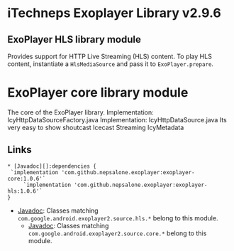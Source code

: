 # iTechneps Exoplayer Library v2.9.6 #
## ExoPlayer HLS library module ##

Provides support for HTTP Live Streaming (HLS) content. To play HLS content,
instantiate a `HlsMediaSource` and pass it to `ExoPlayer.prepare`.

# ExoPlayer core library module #

The core of the ExoPlayer library.
Implementation: IcyHttpDataSourceFactory.java
Implementation: IcyHttpDataSource.java
Its very easy to show shoutcast Icecast Streaming IcyMetadata
## Links ##

	* [Javadoc][]:dependencies {
	 `implementation 'com.github.nepsalone.exoplayer:exoplayer-core:1.0.6'`
         `implementation 'com.github.nepsalone.exoplayer:exoplayer-hls:1.0.6'`
	}

* [Javadoc][]: Classes matching `com.google.android.exoplayer2.source.hls.*`
  belong to this module.
  * [Javadoc][]: Classes matching `com.google.android.exoplayer2.source.core.*`
  belong to this module.

[Javadoc]: https://google.github.io/ExoPlayer/doc/reference/index.html
